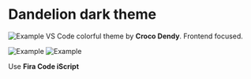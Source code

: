 # Dandelion dark theme

![Example](assets/hello.png)
VS Code colorful theme by **Croco Dendy**.
Frontend focused.

![Example](assets/shot1.png)
![Example](assets/shot2.png)

Use **Fira Code iScript**
